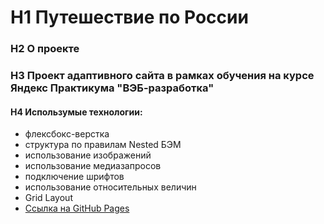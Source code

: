 # H1 **Путешествие по России**
### H2 О проекте
### H3 Проект адаптивного сайта в рамках обучения на курсе Яндекс Практикума "ВЭБ-разработка"
#### H4 Использумые технологии:
* флексбокс-верстка
* структура по правилам Nested БЭМ
* использование изображений
* использование медиазапросов
* подключение шрифтов
* использование относительных величин
* Grid Layout
* [Ссылка на GitHub Pages](https://ksenia-gal.github.io/russian-travel/)


